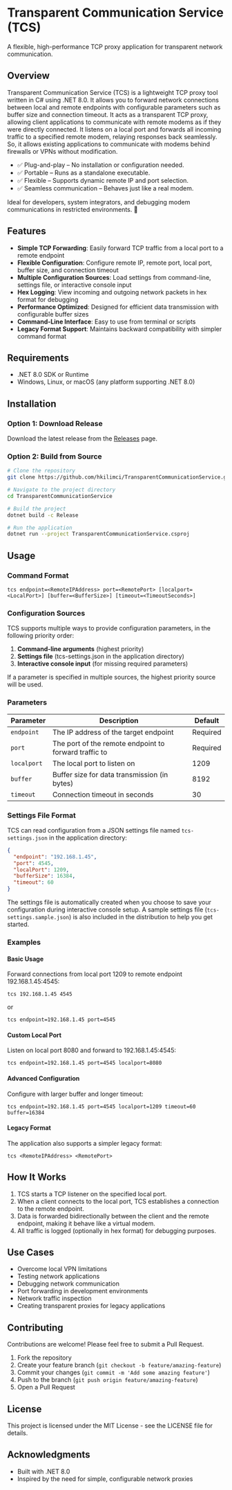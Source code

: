 # Transparent Communication Service (TCS)

A flexible, high-performance TCP proxy application for transparent network communication.

## Overview

Transparent Communication Service (TCS) is a lightweight TCP proxy tool written in C# using .NET 8.0. It allows you to forward network connections between local and remote endpoints with configurable parameters such as buffer size and connection timeout. It acts as a transparent TCP proxy, allowing client applications to communicate with remote modems as if they were directly connected. It listens on a local port and forwards all incoming traffic to a specified remote modem, relaying responses back seamlessly. So, it allows existing applications to communicate with modems behind firewalls or VPNs without modification.

- ✅ Plug-and-play – No installation or configuration needed.
- ✅ Portable – Runs as a standalone executable.
- ✅ Flexible – Supports dynamic remote IP and port selection.
- ✅ Seamless communication – Behaves just like a real modem.

Ideal for developers, system integrators, and debugging modem communications in restricted environments. 🚀

## Features

- **Simple TCP Forwarding**: Easily forward TCP traffic from a local port to a remote endpoint
- **Flexible Configuration**: Configure remote IP, remote port, local port, buffer size, and connection timeout
- **Multiple Configuration Sources**: Load settings from command-line, settings file, or interactive console input
- **Hex Logging**: View incoming and outgoing network packets in hex format for debugging
- **Performance Optimized**: Designed for efficient data transmission with configurable buffer sizes
- **Command-Line Interface**: Easy to use from terminal or scripts
- **Legacy Format Support**: Maintains backward compatibility with simpler command format

## Requirements

- .NET 8.0 SDK or Runtime
- Windows, Linux, or macOS (any platform supporting .NET 8.0)

## Installation

### Option 1: Download Release

Download the latest release from the [Releases](https://github.com/hkilimci/TransparentCommunicationService/releases) page.

### Option 2: Build from Source

```bash
# Clone the repository
git clone https://github.com/hkilimci/TransparentCommunicationService.git

# Navigate to the project directory
cd TransparentCommunicationService

# Build the project
dotnet build -c Release

# Run the application
dotnet run --project TransparentCommunicationService.csproj
```

## Usage

### Command Format

```
tcs endpoint=<RemoteIPAddress> port=<RemotePort> [localport=<LocalPort>] [buffer=<BufferSize>] [timeout=<TimeoutSeconds>]
```

### Configuration Sources

TCS supports multiple ways to provide configuration parameters, in the following priority order:

1. **Command-line arguments** (highest priority)
2. **Settings file** (tcs-settings.json in the application directory)
3. **Interactive console input** (for missing required parameters)

If a parameter is specified in multiple sources, the highest priority source will be used.

### Parameters

| Parameter | Description | Default |
|-----------|-------------|---------|
| `endpoint` | The IP address of the target endpoint | Required |
| `port` | The port of the remote endpoint to forward traffic to | Required |
| `localport` | The local port to listen on | 1209 |
| `buffer` | Buffer size for data transmission (in bytes) | 8192 |
| `timeout` | Connection timeout in seconds | 30 |

### Settings File Format

TCS can read configuration from a JSON settings file named `tcs-settings.json` in the application directory:

```json
{
  "endpoint": "192.168.1.45",
  "port": 4545,
  "localPort": 1209,
  "bufferSize": 16384,
  "timeout": 60
}
```

The settings file is automatically created when you choose to save your configuration during interactive console setup. A sample settings file (`tcs-settings.sample.json`) is also included in the distribution to help you get started.

### Examples

#### Basic Usage

Forward connections from local port 1209 to remote endpoint 192.168.1.45:4545:

```
tcs 192.168.1.45 4545
```
or

```
tcs endpoint=192.168.1.45 port=4545
```

#### Custom Local Port

Listen on local port 8080 and forward to 192.168.1.45:4545:

```
tcs endpoint=192.168.1.45 port=4545 localport=8080
```

#### Advanced Configuration

Configure with larger buffer and longer timeout:

```
tcs endpoint=192.168.1.45 port=4545 localport=1209 timeout=60 buffer=16384
```

#### Legacy Format

The application also supports a simpler legacy format:

```
tcs <RemoteIPAddress> <RemotePort>
```

## How It Works

1. TCS starts a TCP listener on the specified local port.
2. When a client connects to the local port, TCS establishes a connection to the remote endpoint.
3. Data is forwarded bidirectionally between the client and the remote endpoint, making it behave like a virtual modem.
4. All traffic is logged (optionally in hex format) for debugging purposes.

## Use Cases

- Overcome local VPN limitations
- Testing network applications
- Debugging network communication
- Port forwarding in development environments
- Network traffic inspection
- Creating transparent proxies for legacy applications

## Contributing

Contributions are welcome! Please feel free to submit a Pull Request.

1. Fork the repository
2. Create your feature branch (`git checkout -b feature/amazing-feature`)
3. Commit your changes (`git commit -m 'Add some amazing feature'`)
4. Push to the branch (`git push origin feature/amazing-feature`)
5. Open a Pull Request

## License

This project is licensed under the MIT License - see the LICENSE file for details.

## Acknowledgments

- Built with .NET 8.0
- Inspired by the need for simple, configurable network proxies

